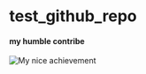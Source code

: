 # test_github_repo

#### my humble contribe

![My nice achievement](https://img.shields.io/badge/Accomplishment%20Credential-did:algo:mainnet_uuid:6e1026aba2a24cf4af9c50e3489752b7-76F935?style=plastic&logo=algorand&label=Accomplishment%20Credential&link=https%3A%2F%2Fgoplausible.xyz%2Fapi%2Fpage%2Fbafybeib2sb6lqgir7r3qbq6x2eejhkvg3dsg63zhodsrsrkhjgjd4k5vwq&link=https%3A%2F%2Fgoplausible.xyz%2Fdid-resolver%2Fdid%3Aalgo%3Amainnet_uuid%3A6e1026ab-a2a2-4cf4-af9c-50e3489752b7)
